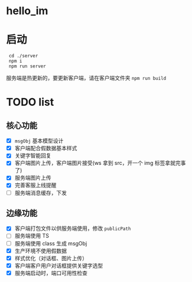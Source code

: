 # hello_im

# 启动

```shell
 cd ./server
 npm i
 npm run server
```

服务端是热更新的，要更新客户端，请在客户端文件夹 `npm run build`


# TODO list

## 核心功能

- [x] `msgObj` 基本模型设计
- [x] 客户端配合假数据基本样式
- [x] 关键字智能回复
- [x] 客户端图片上传，客户端图片接受(ws 拿到 src，开一个 img 标签拿就完事了)
- [x] 服务端图片上传
- [x] 完善客服上线提醒
- [ ] 服务端消息缓存，下发

## 边缘功能

- [x] 客户端打包文件以供服务端使用，修改 `publicPath`
- [ ] 服务端使用 TS
- [ ] 服务端使用 class 生成 msgObj
- [x] 生产环境不使用假数据
- [x] 样式优化（对话框、图片上传）
- [x] 客户端客户用户对话框提供关键字选型
- [x] 服务端启动时，端口可用性检查